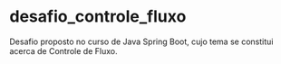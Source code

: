 # desafio_controle_fluxo
Desafio proposto no curso de Java Spring Boot, cujo tema se constitui acerca de Controle de Fluxo.
